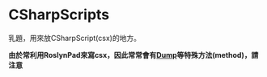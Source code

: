 # CSharpScripts

乳題，用來放CSharpScript(csx)的地方。



**由於常利用RoslynPad來寫csx，因此常常會有<u>Dump</u>等特殊方法(method)，請注意**